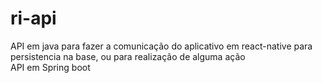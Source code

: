 # ri-api

API em java para fazer a comunicação do aplicativo em react-native para persistencia na base, ou para realização de alguma ação <br>
API em Spring boot
